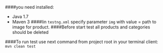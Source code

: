 ####you need installed:

* Java 1.7
* Maven 3
####Iin `testng.xml` specify parameter `img` with value = path to image for product.
####Before start test all products and categories should be deleted

####To run test use next command from project root in your terminal client: `mvn clean test`

